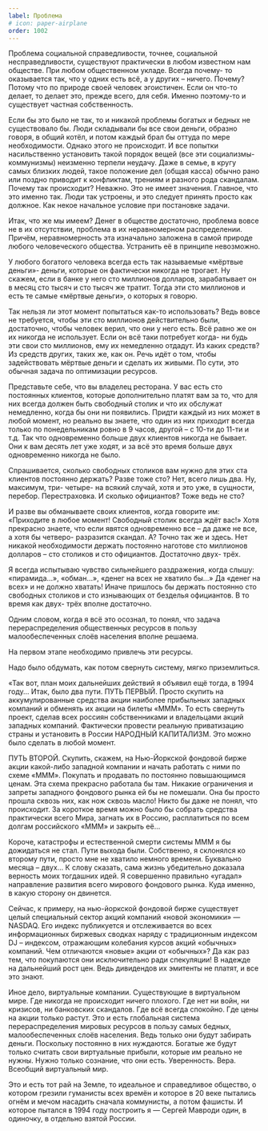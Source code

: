```yaml
---
label: Проблема
# icon: paper-airplane
order: 1002
---
```

Проблема социальной справедливости, точнее, социальной несправедливости, существуют практически в любом известном нам обществе. При любом общественном укладе. Всегда почему- то оказывается так, что у одних есть всё, а у других – ничего. Почему? Потому что по природе своей человек эгоистичен. Если он что-то делает, то делает это, прежде всего, для себя. Именно поэтому-то и существует частная собственность.

Если бы это было не так, то и никакой проблемы богатых и бедных не существовало бы. Люди складывали бы все свои деньги, образно говоря, в общий котёл, и потом каждый брал бы оттуда по мере необходимости.
Однако этого не происходит. И все попытки насильственно установить такой порядок вещей (все эти социализмы-коммунизмы) неизменно терпели неудачу. Даже в семье, в кругу самых близких людей, такое положение дел (общая касса) обычно рано или поздно приводит к конфликтам, трениям и разного рода скандалам. Почему так происходит? Неважно. Это не имеет значения. Главное, что это именно так. Люди так устроены, и это следует принять просто как должное. Как некое начальное условие при постановке задачи.

Итак, что же мы имеем? Денег в обществе достаточно, проблема вовсе не в их отсутствии, проблема в их неравномерном распределении. Причём, неравномерность эта изначально заложена в самой природе любого человеческого общества. Устранить её в принципе невозможно.

У любого богатого человека всегда есть так называемые «мёртвые деньги»- деньги, которые он фактически никогда не трогает. Ну скажем, если в банке у него сто миллионов долларов, зарабатывает он в месяц сто тысяч и сто тысяч же тратит. Тогда эти сто миллионов и есть те самые «мёртвые деньги», о которых я говорю.

Так нельзя ли этот момент попытаться как-то использовать? Ведь вовсе не требуется, чтобы эти сто миллионов действительно были, достаточно, чтобы человек верил, что они у него есть. Всё равно же он их никогда не использует.
Если он всё таки потребует когда- ни будь эти свои сто миллионов, ему их немедленно отдадут. Из каких средств? Из средств других, таких же, как он. Речь идёт о том, чтобы задействовать мёртвые деньги и сделать их живыми. По сути, это обычная задача по оптимизации ресурсов.

Представьте себе, что вы владелец ресторана. У вас есть сто постоянных клиентов, которые дополнительно платят вам за то, что для них всегда должен быть свободный столик и что их обслужат немедленно, когда бы они ни появились.
Придти каждый из них может в любой момент, но реально вы знаете, что один из них приходит всегда только по понедельникам ровно в 9 часов, другой – с 10-ти до 11-ти и т.д. Так что одновременно больше двух клиентов никогда не бывает. Они к вам десять лет уже ходят, и за всё это время больше двух одновременно никогда не было.

Спрашивается, сколько свободных столиков вам нужно для этих ста клиентов постоянно держать? Разве тоже сто? Нет, всего лишь два. Ну, максимум, три- четыре- на всякий случай, хотя и это уже, в сущности, перебор. Перестраховка. И сколько официантов? Тоже ведь не сто?

И разве вы обманываете своих клиентов, когда говорите им: «Приходите в любое момент! Свободный столик всегда ждёт вас!»
Хотя прекрасно знаете, что если явятся одновременно все – да даже не все, а хотя бы четверо- разразится скандал. А?
Точно так же и здесь. Нет никакой необходимости держать постоянно наготове сто миллионов долларов – сто столиков и сто официантов. Достаточно двух- трёх.

Я всегда испытываю чувство сильнейшего раздражения, когда слышу: «пирамида…», «обман…», «денег на всех не хватило бы…» Да «денег на всех» и не должно хватать! Иначе пришлось бы держать постоянно сто свободных столиков и сто изнывающих от безделья официантов. В то время как двух- трёх вполне достаточно.

Одним словом, когда я всё это осознал, то понял, что задача перераспределения общественных ресурсов в пользу малообеспеченных слоёв населения вполне решаема.

На первом этапе необходимо привлечь эти ресурсы.

Надо было обдумать, как потом свернуть систему, мягко приземлиться.

«Так вот, план моих дальнейших действий я объявил ещё тогда, в 1994 году… Итак, было два пути.
ПУТЬ ПЕРВЫЙ. Просто скупить на аккумулированные средства акции наиболее прибыльных западных компаний и обменять их акции на билеты «МММ». То есть свернуть проект, сделав всех россиян собственниками и владельцами акций западных компаний. Фактически провести реальную приватизацию страны и установить в России НАРОДНЫЙ КАПИТАЛИЗМ. Это можно было сделать в любой момент.

ПУТЬ ВТОРОЙ. Скупить, скажем, на Нью-Йоркской фондовой бирже акции какой-либо западной компании и начать работать с ними по схеме «МММ». Покупать и продавать по постоянно повышающимся ценам. Эта схема прекрасно работала бы там. Никакие ограничения и запреты западного фондового рынка ей бы не помешали. Она бы просто прошла сквозь них, как нож сквозь масло! Никто бы даже не понял, что происходит. За короткое время можно было бы собрать средства практически всего Мира, загнать их в Россию, расплатиться по всем долгам российского «МММ» и закрыть её…

Короче, катастрофы и естественной смерти системы МММ я бы дожидаться не стал. Пути выхода были. Собственно, я склонялся ко второму пути, просто мне не хватило немного времени. Буквально месяца – двух… К слову сказать, сама жизнь убедительно доказала верность моих тогдашних идей. Я совершенно правильно «угадал» направление развития всего мирового фондового рынка. Куда именно, в какую сторону он двинется. 

Сейчас, к примеру, на нью-йоркской фондовой бирже существует целый специальный сектор акций компаний «новой экономики» — NASDAQ. Его индекс публикуется и отслеживается во всех информационных биржевых сводках наряду с традиционным индексом DJ – индексом, отражающим колебания курсов акций «обычных» компаний. Чем отличаются «новые» акции от «обычных»? Да как раз тем, что покупаются они исключительно ради спекуляции! В надежде на дальнейший рост цен. Ведь дивидендов их эмитенты не платят, и все это знают. 

Иное дело, виртуальные компании. Существующие в виртуальном мире. Где никогда не происходит ничего плохого. Где нет ни войн, ни кризисов, ни банковских скандалов. Где всё всегда спокойно. Где цены на акции только растут. Это и есть глобальная система перераспределения мировых ресурсов в пользу самых бедных, малообеспеченных слоёв населения. Ведь только они будут забирать деньги. Поскольку постоянно в них нуждаются. Богатые же будут только считать свои виртуальные прибыли, которые им реально не нужны. Нужно только сознание, что они есть. Уверенность. Вера. Всеобщий виртуальный мир.

Это и есть тот рай на Земле, то идеальное и справедливое общество, о котором грезили гуманисты всех времён и которое в 20 веке пытались огнём и мечом насадить сначала коммунисты, а потом фашисты. И которое пытался в 1994 году построить я — Сергей Мавроди один, в одиночку, в отдельно взятой России.